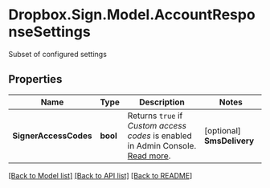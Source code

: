 # Dropbox.Sign.Model.AccountResponseSettings
Subset of configured settings

## Properties

Name | Type | Description | Notes
------------ | ------------- | ------------- | -------------
**SignerAccessCodes** | **bool** |  Returns `true` if _Custom access codes_ is enabled in Admin Console. [Read more](https://developers.hellosign.com/docs/sms-tools/walkthrough).  | [optional] **SmsDelivery** | **bool** |  Returns `true` if _Text message_ is enabled in Admin Console. [Read more](https://developers.hellosign.com/docs/sms-tools/walkthrough).  | [optional] **SmsAuthentication** | **bool** |  Returns `true` if _Signer authentication_ is enabled in Admin Console. [Read more](https://developers.hellosign.com/docs/sms-tools/walkthrough).  | [optional] 

[[Back to Model list]](../README.md#documentation-for-models) [[Back to API list]](../README.md#documentation-for-api-endpoints) [[Back to README]](../README.md)

